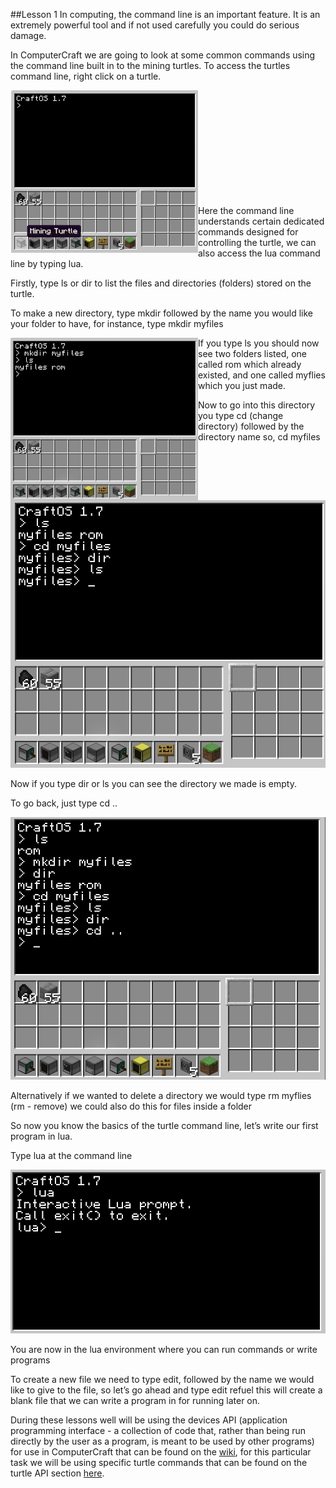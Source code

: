 ##Lesson 1
In computing, the command line is an important feature. It is an extremely powerful tool and if not used carefully you could do serious damage.

In ComputerCraft we are going to look at some common commands using the command line built in to the mining turtles.
To access the turtles command line, right click on a turtle.

<a href="Intro"><img src="https://github.com/AllenHeard/ComputerCraft/blob/master/Screenshots/Lesson%201%20Images/Intro.png" align="left" height="260" width="300" ></a><br><br><br><br><br><br><br><br><br><br>

Here the command line understands certain dedicated commands designed for controlling the turtle, we can also access the lua command line by typing lua.

Firstly, type ls or dir to list the files and directories (folders) stored on the turtle.

To make a new directory, type mkdir followed by the name you would like your folder to have, for instance, type mkdir myfiles

<a href="cd"><img src="https://github.com/AllenHeard/ComputerCraft/blob/master/Screenshots/Lesson%201%20Images/cd.png" align="left" height="260" width="300" ></a>

If you type ls you should now see two folders listed, one called rom which already existed, and one called myflies which you just made.

Now to go into this directory you type cd (change directory) followed by the directory name so, cd myfiles

![myfiles](https://github.com/AllenHeard/ComputerCraft/blob/master/Screenshots/Lesson%201%20Images/dir.png?)

Now if you type dir or ls you can see the directory we made is empty.

To go back, just type cd ..

![cd..](https://github.com/AllenHeard/ComputerCraft/blob/master/Screenshots/Lesson%201%20Images/cd...png?)

Alternatively if we wanted to delete a directory we would type rm myflies (rm - remove) we could also do this for files inside a folder

So now you know the basics of the turtle command line, let’s write our first program in lua.

Type lua at the command line

![lua](https://github.com/AllenHeard/ComputerCraft/blob/master/Screenshots/Lesson%201%20Images/lua.png?)

You are now in the lua environment where you can run commands or write programs

To create a new file we need to type edit, followed by the name we would like to give to the file, so let’s go ahead and type edit refuel this will create a blank file that we can write a program in for running later on.

During these lessons well will be using the devices API (application programming interface - a collection of code that, rather than being run directly by the user as a program, is meant to be used by other programs) for use in ComputerCraft that can be found on the [wiki](http://www.computercraft.info/wiki/Main_Page), for this particular task we will be using specific turtle commands that can be found on the turtle API section [here](http://www.computercraft.info/wiki/Turtle_(API)).

